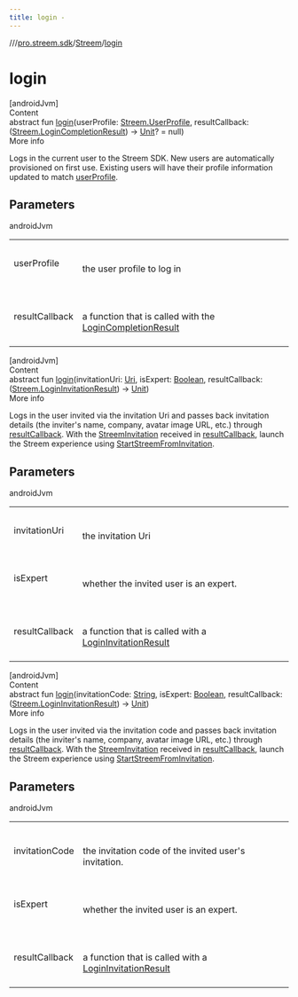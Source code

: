 ```yaml
---
title: login -
---
```

//[<root>](../../../index.md)/[pro.streem.sdk](../index.md)/[Streem](index.md)/[login](login.md)



# login  
[androidJvm]  
Content  
abstract fun [login](login.md)(userProfile: [Streem.UserProfile](-user-profile/index.md), resultCallback: ([Streem.LoginCompletionResult](-login-completion-result/index.md)) -> [Unit](https://kotlinlang.org/api/latest/jvm/stdlib/kotlin/-unit/index.html)? = null)  
More info  


Logs in the current user to the Streem SDK. New users are automatically provisioned on first use. Existing users will have their profile information updated to match [userProfile](login.md).



## Parameters  
  
androidJvm  
  
| | |
|---|---|
| <a name="pro.streem.sdk/Streem/login/#pro.streem.sdk.Streem.UserProfile#kotlin.Function1[pro.streem.sdk.Streem.LoginCompletionResult,kotlin.Unit]?/PointingToDeclaration/"></a>userProfile| <a name="pro.streem.sdk/Streem/login/#pro.streem.sdk.Streem.UserProfile#kotlin.Function1[pro.streem.sdk.Streem.LoginCompletionResult,kotlin.Unit]?/PointingToDeclaration/"></a><br><br>the user profile to log in<br><br>|
| <a name="pro.streem.sdk/Streem/login/#pro.streem.sdk.Streem.UserProfile#kotlin.Function1[pro.streem.sdk.Streem.LoginCompletionResult,kotlin.Unit]?/PointingToDeclaration/"></a>resultCallback| <a name="pro.streem.sdk/Streem/login/#pro.streem.sdk.Streem.UserProfile#kotlin.Function1[pro.streem.sdk.Streem.LoginCompletionResult,kotlin.Unit]?/PointingToDeclaration/"></a><br><br>a function that is called with the [LoginCompletionResult](-login-completion-result/index.md)<br><br>|
  
  


[androidJvm]  
Content  
abstract fun [login](login.md)(invitationUri: [Uri](https://developer.android.com/reference/kotlin/android/net/Uri.html), isExpert: [Boolean](https://kotlinlang.org/api/latest/jvm/stdlib/kotlin/-boolean/index.html), resultCallback: ([Streem.LoginInvitationResult](-login-invitation-result/index.md)) -> [Unit](https://kotlinlang.org/api/latest/jvm/stdlib/kotlin/-unit/index.html))  
More info  


Logs in the user invited via the invitation Uri and passes back invitation details (the inviter's name, company, avatar image URL, etc.) through [resultCallback](login.md). With the [StreemInvitation](-streem-invitation/index.md) received in [resultCallback](login.md), launch the Streem experience using [StartStreemFromInvitation](../-start-streem-from-invitation/index.md).



## Parameters  
  
androidJvm  
  
| | |
|---|---|
| <a name="pro.streem.sdk/Streem/login/#android.net.Uri#kotlin.Boolean#kotlin.Function1[pro.streem.sdk.Streem.LoginInvitationResult,kotlin.Unit]/PointingToDeclaration/"></a>invitationUri| <a name="pro.streem.sdk/Streem/login/#android.net.Uri#kotlin.Boolean#kotlin.Function1[pro.streem.sdk.Streem.LoginInvitationResult,kotlin.Unit]/PointingToDeclaration/"></a><br><br>the invitation Uri<br><br>|
| <a name="pro.streem.sdk/Streem/login/#android.net.Uri#kotlin.Boolean#kotlin.Function1[pro.streem.sdk.Streem.LoginInvitationResult,kotlin.Unit]/PointingToDeclaration/"></a>isExpert| <a name="pro.streem.sdk/Streem/login/#android.net.Uri#kotlin.Boolean#kotlin.Function1[pro.streem.sdk.Streem.LoginInvitationResult,kotlin.Unit]/PointingToDeclaration/"></a><br><br>whether the invited user is an expert.<br><br>|
| <a name="pro.streem.sdk/Streem/login/#android.net.Uri#kotlin.Boolean#kotlin.Function1[pro.streem.sdk.Streem.LoginInvitationResult,kotlin.Unit]/PointingToDeclaration/"></a>resultCallback| <a name="pro.streem.sdk/Streem/login/#android.net.Uri#kotlin.Boolean#kotlin.Function1[pro.streem.sdk.Streem.LoginInvitationResult,kotlin.Unit]/PointingToDeclaration/"></a><br><br>a function that is called with a [LoginInvitationResult](-login-invitation-result/index.md)<br><br>|
  
  


[androidJvm]  
Content  
abstract fun [login](login.md)(invitationCode: [String](https://kotlinlang.org/api/latest/jvm/stdlib/kotlin/-string/index.html), isExpert: [Boolean](https://kotlinlang.org/api/latest/jvm/stdlib/kotlin/-boolean/index.html), resultCallback: ([Streem.LoginInvitationResult](-login-invitation-result/index.md)) -> [Unit](https://kotlinlang.org/api/latest/jvm/stdlib/kotlin/-unit/index.html))  
More info  


Logs in the user invited via the invitation code and passes back invitation details (the inviter's name, company, avatar image URL, etc.) through [resultCallback](login.md). With the [StreemInvitation](-streem-invitation/index.md) received in [resultCallback](login.md), launch the Streem experience using [StartStreemFromInvitation](../-start-streem-from-invitation/index.md).



## Parameters  
  
androidJvm  
  
| | |
|---|---|
| <a name="pro.streem.sdk/Streem/login/#kotlin.String#kotlin.Boolean#kotlin.Function1[pro.streem.sdk.Streem.LoginInvitationResult,kotlin.Unit]/PointingToDeclaration/"></a>invitationCode| <a name="pro.streem.sdk/Streem/login/#kotlin.String#kotlin.Boolean#kotlin.Function1[pro.streem.sdk.Streem.LoginInvitationResult,kotlin.Unit]/PointingToDeclaration/"></a><br><br>the invitation code of the invited user's invitation.<br><br>|
| <a name="pro.streem.sdk/Streem/login/#kotlin.String#kotlin.Boolean#kotlin.Function1[pro.streem.sdk.Streem.LoginInvitationResult,kotlin.Unit]/PointingToDeclaration/"></a>isExpert| <a name="pro.streem.sdk/Streem/login/#kotlin.String#kotlin.Boolean#kotlin.Function1[pro.streem.sdk.Streem.LoginInvitationResult,kotlin.Unit]/PointingToDeclaration/"></a><br><br>whether the invited user is an expert.<br><br>|
| <a name="pro.streem.sdk/Streem/login/#kotlin.String#kotlin.Boolean#kotlin.Function1[pro.streem.sdk.Streem.LoginInvitationResult,kotlin.Unit]/PointingToDeclaration/"></a>resultCallback| <a name="pro.streem.sdk/Streem/login/#kotlin.String#kotlin.Boolean#kotlin.Function1[pro.streem.sdk.Streem.LoginInvitationResult,kotlin.Unit]/PointingToDeclaration/"></a><br><br>a function that is called with a [LoginInvitationResult](-login-invitation-result/index.md)<br><br>|
  
  




